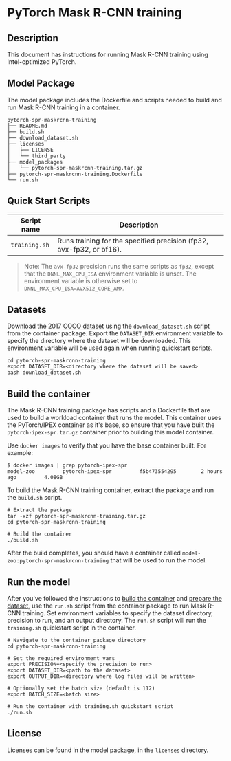 <!--- 0. Title -->
# PyTorch Mask R-CNN training

<!-- 10. Description -->
## Description

This document has instructions for running Mask R-CNN training using
Intel-optimized PyTorch.

## Model Package

The model package includes the Dockerfile and scripts needed to build and
run Mask R-CNN training in a container.
```
pytorch-spr-maskrcnn-training
├── README.md
├── build.sh
├── download_dataset.sh
├── licenses
│   ├── LICENSE
│   └── third_party
├── model_packages
│   └── pytorch-spr-maskrcnn-training.tar.gz
├── pytorch-spr-maskrcnn-training.Dockerfile
└── run.sh
```

<!--- 40. Quick Start Scripts -->
## Quick Start Scripts

| Script name | Description |
|-------------|-------------|
| `training.sh` | Runs training for the specified precision (fp32, avx-fp32, or bf16). |

> Note: The `avx-fp32` precision runs the same scripts as `fp32`, except that the
> `DNNL_MAX_CPU_ISA` environment variable is unset. The environment variable is
> otherwise set to `DNNL_MAX_CPU_ISA=AVX512_CORE_AMX`.

## Datasets

Download the 2017 [COCO dataset](https://cocodataset.org) using the `download_dataset.sh` script
from the container package.
Export the `DATASET_DIR` environment variable to specify the directory where the dataset
will be downloaded. This environment variable will be used again when running quickstart scripts.
```
cd pytorch-spr-maskrcnn-training
export DATASET_DIR=<directory where the dataset will be saved>
bash download_dataset.sh
```

## Build the container

The Mask R-CNN training package has scripts and a Dockerfile that are
used to build a workload container that runs the model. This container
uses the PyTorch/IPEX container as it's base, so ensure that you have built
the `pytorch-ipex-spr.tar.gz` container prior to building this model container.

Use `docker images` to verify that you have the base container built. For example:
```
$ docker images | grep pytorch-ipex-spr
model-zoo         pytorch-ipex-spr         f5b473554295        2 hours ago         4.08GB
```

To build the Mask R-CNN training container, extract the package and
run the `build.sh` script.
```
# Extract the package
tar -xzf pytorch-spr-maskrcnn-training.tar.gz
cd pytorch-spr-maskrcnn-training

# Build the container
./build.sh
```

After the build completes, you should have a container called
`model-zoo:pytorch-spr-maskrcnn-training` that will be used to run the model.

## Run the model

After you've followed the instructions to [build the container](#build-the-container)
and [prepare the dataset](#datasets), use the `run.sh` script from the container package
to run Mask R-CNN training. Set environment variables to specify the dataset directory,
precision to run, and an output directory. The `run.sh` script will run the
`training.sh` quickstart script in the container.
```
# Navigate to the container package directory
cd pytorch-spr-maskrcnn-training

# Set the required environment vars
export PRECISION=<specify the precision to run>
export DATASET_DIR=<path to the dataset>
export OUTPUT_DIR=<directory where log files will be written>

# Optionally set the batch size (default is 112)
export BATCH_SIZE=<batch size>

# Run the container with training.sh quickstart script
./run.sh
```

<!--- 80. License -->
## License

Licenses can be found in the model package, in the `licenses` directory.

